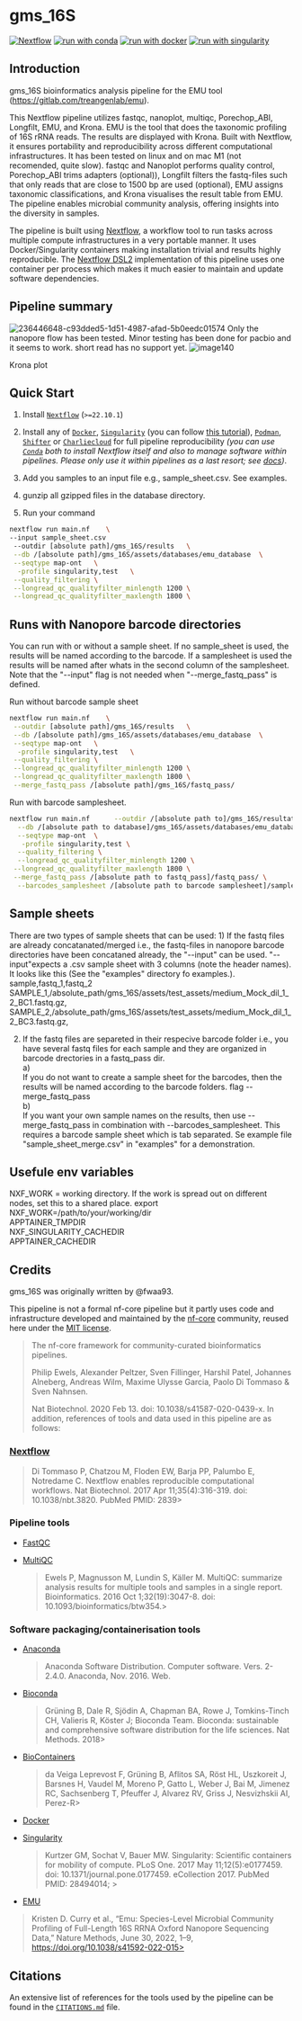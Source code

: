# gms_16S


[![Nextflow](https://img.shields.io/badge/nextflow%20DSL2-%E2%89%A522.10.1-23aa62.svg)](https://www.nextflow.io/)
[![run with conda](http://img.shields.io/badge/run%20with-conda-3EB049?labelColor=000000&logo=anaconda)](https://docs.conda.io/en/latest/)
[![run with docker](https://img.shields.io/badge/run%20with-docker-0db7ed?labelColor=000000&logo=docker)](https://www.docker.com/)
[![run with singularity](https://img.shields.io/badge/run%20with-singularity-1d355c.svg?labelColor=000000)](https://sylabs.io/docs/)


## Introduction

<!-- TODO nf-core: Write a 1-2 sentence summary of what data the pipeline is for and what it does -->

gms_16S bioinformatics analysis pipeline for the EMU tool (https://gitlab.com/treangenlab/emu). 

This Nextflow pipeline utilizes fastqc, nanoplot, multiqc, Porechop_ABI, Longfilt, EMU, and Krona. EMU is the tool that does the taxonomic profiling of 16S rRNA reads. The results are displayed with Krona. Built with Nextflow, it ensures portability and reproducibility across different computational infrastructures. It has been tested on linux and on mac M1 (not recomended, quite slow). fastqc and Nanoplot performs quality control, Porechop_ABI trims adapters (optional)), Longfilt filters the fastq-files such that only reads that are close to 1500 bp are used (optional), EMU assigns taxonomic classifications, and Krona visualises the result table from EMU. The pipeline enables microbial community analysis, offering insights into the diversity in samples.

The pipeline is built using [Nextflow](https://www.nextflow.io), a workflow tool to run tasks across multiple compute infrastructures in a very portable manner. It uses Docker/Singularity containers making installation trivial and results highly reproducible. The [Nextflow DSL2](https://www.nextflow.io/docs/latest/dsl2.html) implementation of this pipeline uses one container per process which makes it much easier to maintain and update software dependencies. 

## Pipeline summary

![236446648-c93dded5-1d51-4987-afad-5b0eedc01574](https://github.com/genomic-medicine-sweden/gms_16S/assets/115690981/5017bac9-a5a4-4bb2-a5e4-34c15cc37b22)
Only the nanopore flow has been tested. Minor testing has been done for pacbio and it seems to work. short read has no support yet.
![image140](https://github.com/genomic-medicine-sweden/gms_16S/assets/115690981/dcdd5da4-135c-48c4-b64f-82f0452b5520)


Krona plot
## Quick Start

1. Install [`Nextflow`](https://www.nextflow.io/docs/latest/getstarted.html#installation) (`>=22.10.1`)

2. Install any of [`Docker`](https://docs.docker.com/engine/installation/), [`Singularity`](https://www.sylabs.io/guides/3.0/user-guide/) (you can follow [this tutorial](https://singularity-tutorial.github.io/01-installation/)), [`Podman`](https://podman.io/), [`Shifter`](https://nersc.gitlab.io/development/shifter/how-to-use/) or [`Charliecloud`](https://hpc.github.io/charliecloud/) for full pipeline reproducibility _(you can use [`Conda`](https://conda.io/miniconda.html) both to install Nextflow itself and also to manage software within pipelines. Please only use it within pipelines as a last resort; see [docs](https://nf-co.re/usage/configuration#basic-configuration-profiles))_.

3. Add you samples to an input file e.g., sample_sheet.csv. See examples. 
4. gunzip all gzipped files in the database directory.
5. Run your command

```bash
nextflow run main.nf    \
--input sample_sheet.csv
 --outdir [absolute path]/gms_16S/results   \
 --db /[absolute path]/gms_16S/assets/databases/emu_database  \
 --seqtype map-ont   \
  -profile singularity,test   \
 --quality_filtering \
 --longread_qc_qualityfilter_minlength 1200 \
 --longread_qc_qualityfilter_maxlength 1800 \
```
## Runs with Nanopore barcode directories
You can run with or without a sample sheet. If no sample_sheet is used, the results will be named according to the barcode. If a samplesheet is used the results will be named after whats in the second column of the samplesheet. Note that the "--input" flag is not needed when "--merge_fastq_pass" is defined.

Run without barcode sample sheet
```bash
nextflow run main.nf    \
 --outdir [absolute path]/gms_16S/results   \
 --db /[absolute path]/gms_16S/assets/databases/emu_database  \
 --seqtype map-ont   \
  -profile singularity,test   \
 --quality_filtering \
 --longread_qc_qualityfilter_minlength 1200 \
 --longread_qc_qualityfilter_maxlength 1800 \
 --merge_fastq_pass /[absolute path]/gms_16S/fastq_pass/ 
```
Run with barcode samplesheet. 
```bash
nextflow run main.nf      --outdir /[absolute path to]/gms_16S/resultat   \
  --db /[absolute path to database]/gms_16S/assets/databases/emu_database  \
  --seqtype map-ont  \
   -profile singularity,test \
  --quality_filtering \
  --longread_qc_qualityfilter_minlength 1200 \
 --longread_qc_qualityfilter_maxlength 1800 \
 --merge_fastq_pass /[absolute path to fastq_pass]/fastq_pass/ \
  --barcodes_samplesheet /[absolute path to barcode samplesheet]/sample_sheet_merge.csv 
```
## Sample sheets
There are two types of sample sheets that can be used: 1) If the fastq files are already concatanated/merged i.e., the fastq-files in nanopore barcode directories have been concataned already, the "--input" can be used. "--input"expects a .csv sample sheet with 3 columns (note the header names). It looks like this (See the "examples" directory fo examples.).  
sample,fastq_1,fastq_2
SAMPLE_1,/absolute_path/gms_16S/assets/test_assets/medium_Mock_dil_1_2_BC1.fastq.gz,
SAMPLE_2,/absolute_path/gms_16S/assets/test_assets/medium_Mock_dil_1_2_BC3.fastq.gz,

2) If the fastq files are separeted in their respecive barcode folder i.e., you have several fastq files for each sample and they are organized in barcode drectories in a fastq_pass dir.  
a)  
   If you do not want to create a sample sheet for the barcodes, then the results will be named according to the barcode folders. flag --merge_fastq_pass  
b)  
   If you want your own sample names on the results, then use --merge_fastq_pass in combination with --barcodes_samplesheet. This requires a barcode sample sheet which is tab separated. Se example file "sample_sheet_merge.csv" in "examples" for a demonstration.


## Usefule env variables
NXF_WORK = working directory. If the work is spread out on different nodes, set this to a shared place. export NXF_WORK=/path/to/your/working/dir  
APPTAINER_TMPDIR  
NXF_SINGULARITY_CACHEDIR  
APPTAINER_CACHEDIR  

## Credits

gms_16S was originally written by @fwaa93.


This pipeline is not a formal nf-core pipeline but it partly uses code and infrastructure developed and maintained by the [nf-core](https://nf-co.re) community, reused here under the [MIT license](https://github.com/nf-core/tools/blob/master/LICENSE).

> The nf-core framework for community-curated bioinformatics pipelines.
>
> Philip Ewels, Alexander Peltzer, Sven Fillinger, Harshil Patel, Johannes Alneberg, Andreas Wilm, Maxime Ulysse Garcia, Paolo Di Tommaso & Sven Nahnsen.
>
> Nat Biotechnol. 2020 Feb 13. doi: 10.1038/s41587-020-0439-x.
> In addition, references of tools and data used in this pipeline are as follows:

### [Nextflow](https://pubmed.ncbi.nlm.nih.gov/28398311/)

> Di Tommaso P, Chatzou M, Floden EW, Barja PP, Palumbo E, Notredame C. Nextflow enables reproducible computational workflows. Nat Biotechnol. 2017 Apr 11;35(4):316-319. doi: 10.1038/nbt.3820. PubMed PMID: 2839>

### Pipeline tools

- [FastQC](https://www.bioinformatics.babraham.ac.uk/projects/fastqc/)

- [MultiQC](https://pubmed.ncbi.nlm.nih.gov/27312411/)
  > Ewels P, Magnusson M, Lundin S, Käller M. MultiQC: summarize analysis results for multiple tools and samples in a single report. Bioinformatics. 2016 Oct 1;32(19):3047-8. doi: 10.1093/bioinformatics/btw354.>

### Software packaging/containerisation tools

- [Anaconda](https://anaconda.com)

  > Anaconda Software Distribution. Computer software. Vers. 2-2.4.0. Anaconda, Nov. 2016. Web.

- [Bioconda](https://pubmed.ncbi.nlm.nih.gov/29967506/)

  > Grüning B, Dale R, Sjödin A, Chapman BA, Rowe J, Tomkins-Tinch CH, Valieris R, Köster J; Bioconda Team. Bioconda: sustainable and comprehensive software distribution for the life sciences. Nat Methods. 2018>

- [BioContainers](https://pubmed.ncbi.nlm.nih.gov/28379341/)

  > da Veiga Leprevost F, Grüning B, Aflitos SA, Röst HL, Uszkoreit J, Barsnes H, Vaudel M, Moreno P, Gatto L, Weber J, Bai M, Jimenez RC, Sachsenberg T, Pfeuffer J, Alvarez RV, Griss J, Nesvizhskii AI, Perez-R>

- [Docker](https://dl.acm.org/doi/10.5555/2600239.2600241)

- [Singularity](https://pubmed.ncbi.nlm.nih.gov/28494014/)
  > Kurtzer GM, Sochat V, Bauer MW. Singularity: Scientific containers for mobility of compute. PLoS One. 2017 May 11;12(5):e0177459. doi: 10.1371/journal.pone.0177459. eCollection 2017. PubMed PMID: 28494014; >

- [EMU](https://gitlab.com/treangenlab/emu)
>  Kristen D. Curry et al., “Emu: Species-Level Microbial Community Profiling of Full-Length 16S RRNA Oxford Nanopore Sequencing Data,” Nature Methods, June 30, 2022, 1–9, https://doi.org/10.1038/s41592-022-015>





## Citations

<!-- TODO nf-core: Add citation for pipeline after first release. Uncomment lines below and update Zenodo doi and badge at the top of this file. -->

<!-- TODO nf-core: Add bibliography of tools and data used in your pipeline -->

An extensive list of references for the tools used by the pipeline can be found in the [`CITATIONS.md`](CITATIONS.md) file.
